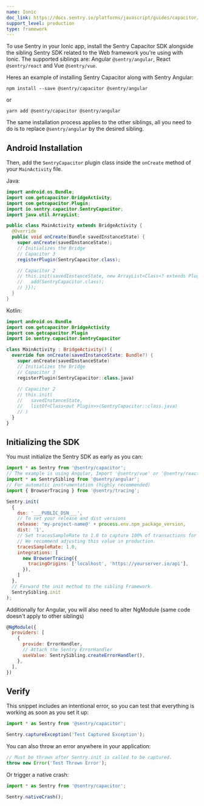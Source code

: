 ```yaml
---
name: Ionic
doc_link: https://docs.sentry.io/platforms/javascript/guides/capacitor/
support_level: production
type: framework
---
```


To use Sentry in your Ionic app, install the Sentry Capacitor SDK alongside the sibling Sentry SDK related to the Web framework you're using with Ionic.
The supported siblings are: Angular `@sentry/angular`, React `@sentry/react` and Vue `@sentry/vue`.

Heres an example of installing Sentry Capacitor along with Sentry Angular:
```
npm install --save @sentry/capacitor @sentry/angular
```
or
```
yarn add @sentry/capacitor @sentry/angular
```
The same installation process applies to the other siblings, all you need to do is to replace `@sentry/angular` by the desired sibling.

## Android Installation

Then, add the `SentryCapacitor` plugin class inside the `onCreate` method of your `MainActivity` file.

Java:

```java
import android.os.Bundle;
import com.getcapacitor.BridgeActivity;
import com.getcapacitor.Plugin;
import io.sentry.capacitor.SentryCapacitor;
import java.util.ArrayList;

public class MainActivity extends BridgeActivity {
  @Override
  public void onCreate(Bundle savedInstanceState) {
    super.onCreate(savedInstanceState);
    // Initializes the Bridge
    // Capacitor 3
    registerPlugin(SentryCapacitor.class);

    // Capacitor 2
    // this.init(savedInstanceState, new ArrayList<Class<? extends Plugin>>() {{
    //   add(SentryCapacitor.class);
    // }});
  }
}
```

Kotlin:

```kotlin
import android.os.Bundle
import com.getcapacitor.BridgeActivity
import com.getcapacitor.Plugin
import io.sentry.capacitor.SentryCapacitor

class MainActivity : BridgeActivity() {
  override fun onCreate(savedInstanceState: Bundle?) {
    super.onCreate(savedInstanceState)
    // Initializes the Bridge
    // Capacitor 3
    registerPlugin(SentryCapacitor::class.java)
    
    // Capacitor 2
    // this.init(
    //   savedInstanceState,
    //   listOf<Class<out Plugin>>(SentryCapacitor::class.java)
    // )
  }
}
```

## Initializing the SDK

You must initialize the Sentry SDK as early as you can:

```javascript
import * as Sentry from '@sentry/capacitor';
// The example is using Angular, Import '@sentry/vue' or '@sentry/react' when using a Sibling different than Angular.
import * as SentrySibling from '@sentry/angular';
// For automatic instrumentation (highly recommended)
import { BrowserTracing } from '@sentry/tracing';

Sentry.init(
  {
    dsn: '___PUBLIC_DSN___',
    // To set your release and dist versions
    release: 'my-project-name@' + process.env.npm_package_version,
    dist: '1',
    // Set tracesSampleRate to 1.0 to capture 100% of transactions for performance monitoring.
    // We recommend adjusting this value in production.
    tracesSampleRate: 1.0,
    integrations: [
      new BrowserTracing({
        tracingOrigins: ['localhost', 'https://yourserver.io/api'],
      }),
    ]
  },
  // Forward the init method to the sibling Framework.
  SentrySibling.init
);
```

Additionally for Angular, you will also need to alter NgModule (same code doesn't apply to other siblings)

```javascript
@NgModule({
  providers: [
    {
      provide: ErrorHandler,
      // Attach the Sentry ErrorHandler
      useValue: SentrySibling.createErrorHandler(),
    },
  ],
})
```

## Verify

This snippet includes an intentional error, so you can test that everything is working as soon as you set it up:

```javascript
import * as Sentry from '@sentry/capacitor';

Sentry.captureException('Test Captured Exception');
```

You can also throw an error anywhere in your application:

```javascript
// Must be thrown after Sentry.init is called to be captured.
throw new Error('Test Thrown Error');
```

Or trigger a native crash:

```javascript
import * as Sentry from '@sentry/capacitor';

Sentry.nativeCrash();
```

